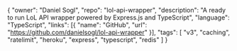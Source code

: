 {
    "owner": "Daniel Sogl",
    "repo": "lol-api-wrapper",
    "description": "A ready to run LoL API wrapper powered by Express.js and TypeScript",
    "language": "TypeScript",
    "links": [{
        "name": "GitHub",
        "url": "https://github.com/danielsogl/lol-api-wrapper"
    }],
    "tags": [
        "v3",
        "caching",
        "ratelimit",
        "heroku",
        "express",
        "typescript",
        "redis"
    ]
}
